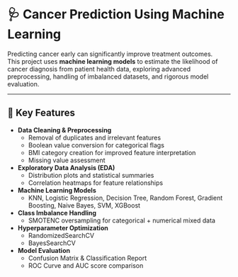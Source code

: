 # 🩺 Cancer Prediction Using Machine Learning

Predicting cancer early can significantly improve treatment outcomes.  
This project uses **machine learning models** to estimate the likelihood of cancer diagnosis from patient health data, exploring advanced preprocessing, handling of imbalanced datasets, and rigorous model evaluation.

---

## 🌟 Key Features
- **Data Cleaning & Preprocessing**
  - Removal of duplicates and irrelevant features
  - Boolean value conversion for categorical flags
  - BMI category creation for improved feature interpretation
  - Missing value assessment
- **Exploratory Data Analysis (EDA)**
  - Distribution plots and statistical summaries
  - Correlation heatmaps for feature relationships
- **Machine Learning Models**
  - KNN, Logistic Regression, Decision Tree, Random Forest, Gradient Boosting, Naive Bayes, SVM, XGBoost
- **Class Imbalance Handling**
  - SMOTENC oversampling for categorical + numerical mixed data
- **Hyperparameter Optimization**
  - RandomizedSearchCV
  - BayesSearchCV
- **Model Evaluation**
  - Confusion Matrix & Classification Report
  - ROC Curve and AUC score comparison

